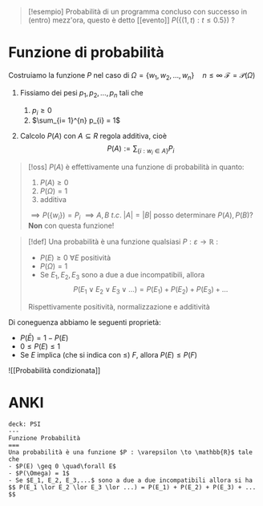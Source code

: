 >[!esempio]
>Probabilità di un programma concluso con successo in (entro) mezz'ora, questo è detto [[evento]]
>$P( \left\{ (1,t) : t \leq 0.5 \right\})$ ?


# Funzione di probabilità

Costruiamo la funzione $P$ nel caso di
$\Omega = \left\{ w_{1},w_{2},\dots,w_{n} \right\} \quad n \leq \infty$
$\mathcal{F} = \mathcal{P}(\Omega)$
1. Fissiamo dei pesi $p_{1}, p_{2},\dots,p_{n}$ tali che
	1. $p_{i} \geq 0$
	2. $\sum_{i= 1}^{n} p_{i} = 1$

2. Calcolo $P(A)$ con $A \subseteq R$ regola additiva, cioè
$$ P(A) := \sum_{\left\{ i :w_{i} \in A \right\} } P_{i} $$
>[!oss]
>$P(A)$ è effettivamente una funzione di probabilità in quanto:
>1. $P(A) \geq 0$
>2. $P(\Omega) = 1$
>3. additiva
>
>$\implies P(\left\{ w_{i} \right\}) = P_{i}$
>$\implies A,B\ t.c.\ |A|=|B|$ posso determinare $P(A), P(B)$? **Non** con questa funzione!

>[!def]
>Una probabilità è una funzione qualsiasi $P  : \varepsilon \to \mathbb{R}$ :
> - $P(E) \geq 0\ \forall E$ positività
> - $P(\Omega) = 1$
> - Se $E_{1},E_{2},E_{3}$ sono a due a due incompatibili, allora $$ P(E_{1}\lor E_{2} \lor E_{3}\lor \dots)= P(E_{1}) + P(E_{2}) + P(E_{3}) + \dots $$
> 
>Rispettivamente positività, normalizzazione e additività

Di coneguenza abbiamo le seguenti proprietà:
- $P(\bar{E}) = 1 - P(E)$
- $0 \leq P(E) \leq 1$
- Se $E$ implica (che si indica con $\leq$) $F$, allora $P(E) \leq P(F)$

![[Probabilità condizionata]]

# ANKI

```anki
deck: PSI
---
Funzione Probabilità
===
Una probabilità è una funzione $P : \varepsilon \to \mathbb{R}$ tale che
- $P(E) \geq 0 \quad\forall E$
- $P(\Omega) = 1$
- Se $E_1, E_2, E_3,...$ sono a due a due incompatibili allora si ha $$ P(E_1 \lor E_2 \lor E_3 \lor ...) = P(E_1) + P(E_2) + P(E_3) + ... $$
```
